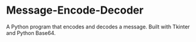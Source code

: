 # Message-Encode-Decoder
A Python program that encodes and decodes a message. Built with Tkinter and Python Base64.
